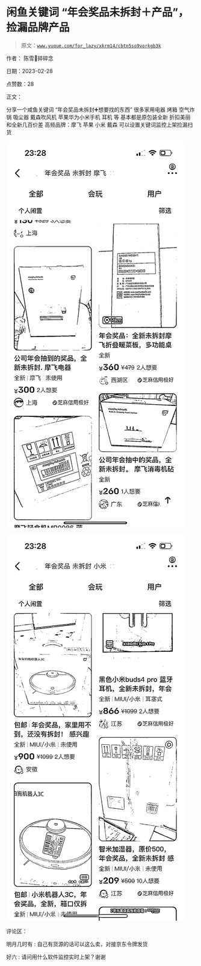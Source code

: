 # 闲鱼关键词 “年会奖品未拆封＋产品”，捡漏品牌产品

> 原文：[`www.yuque.com/for_lazy/xkrm14/cbtn5so9vorkgb3k`](https://www.yuque.com/for_lazy/xkrm14/cbtn5so9vorkgb3k)



作者： 陈雪🦉碎碎念 

日期：2023-02-28 

点赞数：28 

正文： 

分享一个咸鱼关键词 “年会奖品未拆封➕想要找的东西” 很多家用电器 烤箱 空气炸锅 吸尘器 戴森吹风机 苹果华为小米手机 耳机 等 基本都是原包装全新 折扣美丽 和全新几百价差 高频品牌：摩飞 苹果 小米 戴森 可以设置关键词监控上架捡漏扫货 

![](img/247219840d0c3dd46221e75a8e259a90.png)  

![](img/958bf99cdff75f6e7c72bda04bcc6113.png)  

评论区： 

明月几时有 : 自己有货源的话可以这么卖，对接京东令牌发货 

好六 : 请问用什么软件监控实时上架？谢谢 

